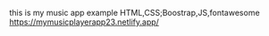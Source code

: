 this is my music app example HTML,CSS;Boostrap,JS,fontawesome
https://mymusicplayerapp23.netlify.app/
